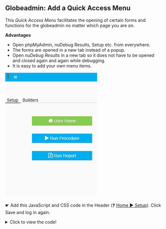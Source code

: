 ## Globeadmin: Add a Quick Access Menu

This *Quick Access Menu* facilitates the opening of certain forms and functions for the globeadmin no matter which page you are on.

**Advantages**
* Open phpMyAdmin, nuDebug Results, Setup etc. from everywhere.
* The forms are opened in a new tab instead of a popup.
* Open *nuDebug Results* in a new tab so it does not have to be opened and closed again and again while debugging.
* It is easy to add your own menu items.

<p align="left">
  <img src="screenshots/quickAccessMenu.gif">
</p>


☛  Add this JavaScript and CSS code in the Header (❓ [Home ► Setup](/common/setup_header.gif)). Click Save and log in again.

<details>
  <summary>Click to view the code!</summary>
  
```javascript
var quickAccessMenu = `<div class="dropdown">
  <button class="dropbtn"> ⚒ </button>
  <div class="dropdown-content">
      <a id="dropDebug" title="Debug" href="#" onclick="nuForm('nudebug','','','',2);return false;">Debug</a>
	  <a id="dropDB" title="Database" href="#" onclick="window.open('nupmalogin.php?sessid='+window.nuSESSION);return false;">Database</a>  
      <a id="dropSetup" title="Setup" href="#" onclick="nuForm('nusetup','1','','',2); return false;">Setup</a>
      <hr class="dropdown-divider">  
      <a id="dropFormCurrent" title="View Form Properties" href="#" onclick="nuForm('nuform',window.nuFORM.getCurrent().form_id,'','',2);return false;">Form Properties</a>
      <a id="dropObjectsCurrent" title="Browse Form Objects" href="#" onclick="nuForm('nuobject','',window.nuFORM.getCurrent().form_id,'',2);return false;">Form Objects</a>
      <a id="dropFormAll" title="Browse all Forms" href="#" onclick="nuForm('nuform','','','',2);return false;">All Forms</a>
      <a id="dropObjectsAll" title="Browse all Objects" href="#" onclick="nuForm('nuobject','','','',2);return false;">All Objects</a>
      <hr class="dropdown-divider">  
      <a id="dropDuplicateForm" title="Duplicate Form" href="#" onclick="duplicateForm();return false;">Duplicate Form</a>      
      <hr class="dropdown-divider">  
      <a id="dropLogout" title="Logout" href="#" onclick="nuLogout();return false;">Logout</a>
  </div>
</div>`;

function duplicateForm() {
    r = nuFormType() == 'edit' ? "-1" : "";
    nuForm(window.nuFORM.getCurrent().form_id, r, '', '', 2);
}

function create(htmlStr) {
    var df = document.createDocumentFragment()
        , temp = document.createElement('div');
    temp.innerHTML = htmlStr;
    while (temp.firstChild) {
        df.appendChild(temp.firstChild);
    }
    return df;
}

function addquickAccessMenu() {

    if (global_access) {
        var fragment = create(quickAccessMenu);
        if (window.nuFORM.breadcrumbs.length == 1) {
            var options = $('#nuBreadcrumbHolder').find("[id$=nuOptions]");
            $(fragment).insertAfter(options);
        } else {
            $(fragment).insertBefore("#nuBreadcrumb0");
        }
    }

}

function setTabTitle(prefix) {
    var t = window.nuFORM.getProperty('title');
    if (t == "") {
        t = "Properties";
    }
    prefix = (typeof prefix === "undefined") ? "" : prefix + " - ";
    //  document.title = prefix + t;
}

function nuOnLoad() {

    addquickAccessMenu();

    setTabTitle("MyCars");

}

</script>

<style>

/* Start Menu Dropdown */

.dropbtn {
    background-color: #00adef; 
    color: #FFF;
    padding: 0px;
    padding-left: 5px;
    margin-right:15px;
    font-size: 14px;
    border: none;
    cursor: pointer;
}

.dropdown {
    position: relative;
    display: inline-block;   
}

.dropdown-content {
    display: none;
    position: absolute;    
    background-color: #fefefe;
    min-width: 250px;
    box-shadow: 0 2px 3px rgba(10,10,10,.1),0 0 0 1px rgba(10,10,10,.1);
    z-index: 999;
    white-space: nowrap;
    border-radius: 4px;
}

.dropdown-content a {
    color: black;
    padding: 5px 16px;
    text-decoration: none;
    font-size: 15px;
    line-height: 1.0;
    font-family:Helvetica;
    display: block;
}

.dropdown-content a:hover {
    background-color: #3572b0;
    color: #FFF;
}

.dropdown:hover .dropdown-content {
    display: block;
}

.dropdown-divider {
    background-color: #dbdbdb;
    border: none;
    display: block;
    height: 1px;
    margin: .5rem 0
}

.dropdown:hover .dropbtn {
    color: #d80147;
    background-color:#00adef;
}

</style>

 ```
</details>
